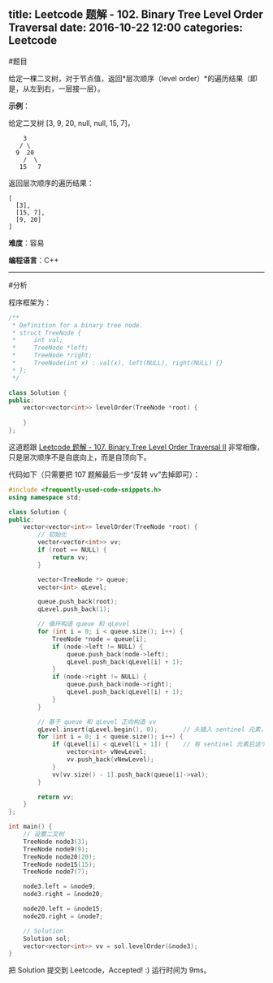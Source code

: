 title: Leetcode 题解 - 102. Binary Tree Level Order Traversal
date: 2016-10-22 12:00
categories: Leetcode
---

#题目

给定一棵二叉树，对于节点值，返回*层次顺序（level order）*的遍历结果（即是，从左到右，一层接一层）。

<!-- more -->

**示例**：

给定二叉树 [3, 9, 20, null, null, 15, 7]，

        3
       / \
      9  20
        /  \
       15   7

返回层次顺序的遍历结果：

    [
      [3],
      [15, 7],
      [9, 20]
    ]

**难度**：容易

**编程语言**：C++

---

#分析

程序框架为：

```cpp
/**
 * Definition for a binary tree node.
 * struct TreeNode {
 *     int val;
 *     TreeNode *left;
 *     TreeNode *right;
 *     TreeNode(int x) : val(x), left(NULL), right(NULL) {}
 * };
 */

class Solution {
public:
    vector<vector<int>> levelOrder(TreeNode *root) {
        
    }
};
```

这道题跟 [Leetcode 题解 - 107. Binary Tree Level Order Traversal II](http://syawlaus.github.io/blog/leetcode/107-binary-tree-level-order-traversal-ii/) 非常相像，只是层次顺序不是自底向上，而是自顶向下。

代码如下（只需要把 107 题解最后一步“反转 vv”去掉即可）：

```cpp
#include <frequently-used-code-snippets.h>
using namespace std;

class Solution {
public:
    vector<vector<int>> levelOrder(TreeNode *root) {
        // 初始化
        vector<vector<int>> vv;
        if (root == NULL) {
            return vv;
        }

        vector<TreeNode *> queue;
        vector<int> qLevel;

        queue.push_back(root);
        qLevel.push_back(1);

        // 循环构造 queue 和 qLevel
        for (int i = 0; i < queue.size(); i++) {
            TreeNode *node = queue[i];
            if (node->left != NULL) {
                queue.push_back(node->left);
                qLevel.push_back(qLevel[i] + 1);
            }
            if (node->right != NULL) {
                queue.push_back(node->right);
                qLevel.push_back(qLevel[i] + 1);
            }
        }

        // 基于 queue 和 qLevel 正向构造 vv
        qLevel.insert(qLevel.begin(), 0);       // 头插入 sentinel 元素，方便统一循环
        for (int i = 0; i < queue.size(); i++) {
            if (qLevel[i] < qLevel[i + 1]) {    // 有 sentinel 元素后这个判断就可以统一
                vector<int> vNewLevel;
                vv.push_back(vNewLevel);
            }
            vv[vv.size() - 1].push_back(queue[i]->val);
        }

        return vv;
    }
};

int main() {
    // 设置二叉树
    TreeNode node3(3);
    TreeNode node9(9);
    TreeNode node20(20);
    TreeNode node15(15);
    TreeNode node7(7);

    node3.left = &node9;
    node3.right = &node20;

    node20.left = &node15;
    node20.right = &node7;

    // Solution
    Solution sol;
    vector<vector<int>> vv = sol.levelOrder(&node3);
}
```

把 Solution 提交到 Leetcode，Accepted! :) 运行时间为 9ms。
